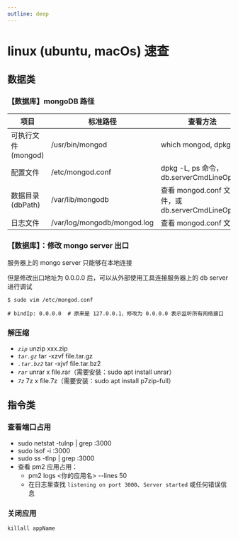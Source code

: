 ```yaml
---
outline: deep
---
```


# linux (ubuntu, macOs) 速查

## 数据类

### 【数据库】mongoDB 路径

| 项目                | 标准路径                    | 查看方法                                         |
| ------------------- | --------------------------- | ------------------------------------------------ |
| 可执行文件 (mongod) | /usr/bin/mongod             | which mongod, dpkg -L                            |
| 配置文件            | /etc/mongod.conf            | dpkg -L, ps 命令，db.serverCmdLineOpts()         |
| 数据目录 (dbPath)   | /var/lib/mongodb            | 查看 mongod.conf 文件，或 db.serverCmdLineOpts() |
| 日志文件            | /var/log/mongodb/mongod.log | 查看 mongod.conf 文件                            |

### 【数据库】：修改 mongo server 出口

服务器上的 mongo server 只能够在本地连接

但是修改出口地址为 0.0.0.0 后，可以从外部使用工具连接服务器上的 db server 进行调试

```shell
$ sudo vim /etc/mongod.conf

# bindIp: 0.0.0.0  # 原来是 127.0.0.1，修改为 0.0.0.0 表示监听所有网络接口
```

### 解压缩

- _`zip`_ unzip xxx.zip
- _`tar.gz`_ tar -xzvf file.tar.gz
- _`.tar.bz2`_ tar -xjvf file.tar.bz2
- _`rar`_ unrar x file.rar（需要安装：sudo apt install unrar）
- _`7z`_ 7z x file.7z（需要安装：sudo apt install p7zip-full）

## 指令类

### 查看端口占用

- sudo netstat -tulnp | grep :3000
- sudo lsof -i :3000
- sudo ss -tlnp | grep :3000
- 查看 pm2 应用占用：
  - pm2 logs <你的应用名> --lines 50
  - 在日志里查找 `listening on port 3000`、`Server started` 或任何错误信息

### 关闭应用

`killall appName`